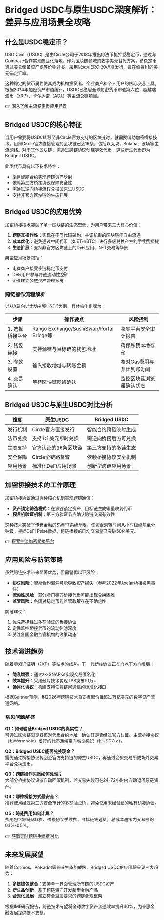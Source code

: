 # Bridged USDC与原生USDC深度解析：差异与应用场景全攻略

## 什么是USDC稳定币？

USD Coin（USDC）是由Circle公司于2018年推出的法币抵押型稳定币，通过与Coinbase合作实现商业化落地。作为区块链领域的数字美元替代方案，该稳定币通过美元储备资产或等价物背书，采用以太坊ERC-20标准发行，旨在维持1:1的美元锚定汇率。

这种稳定的货币属性使其成为机构投资者、企业商户和个人用户的核心交易工具。根据2024年加密资产市值统计，USDC已稳居全球加密货币市值第六位，超越瑞波币（XRP）、卡尔达诺（ADA）等主流公链项目。

👉 [深入了解主流稳定币应用场景](https://bit.ly/okx_welcome)

## Bridged USDC的核心特征

当用户需要将USDC转移至非Circle官方支持的区块链时，就需要借助加密桥接技术。目前Circle官方直接管理的区块链已达16条，包括以太坊、Solana、波场等主流网络。对于其他区块链，需通过跨链协议创建等效代币，这些衍生代币即为Bridged USDC。

此类代币具有以下技术特性：
- 采用智能合约实现跨链资产映射
- 依赖第三方桥接协议保障安全性
- 需通过逆向桥接流程兑换回原生USDC
- 支持非官方区块链的生态扩展

## Bridged USDC的应用优势

加密桥接技术突破了单一区块链的生态壁垒，为用户带来三大核心价值：
1. **跨链互操作性**：实现在不同代码架构、共识机制的区块链间自由流通
2. **成本优化**：避免通过中间代币（如ETH/BTC）进行多级兑换产生的手续费损耗
3. **生态扩展**：支持非官方区块链上的DeFi应用、NFT交易等场景

典型应用场景包括：
- 电商商户接受多链稳定币支付
- DeFi用户参与跨链流动性挖矿
- 企业建立多链资产管理系统

### 跨链操作流程解析

以从X链向以太坊转移USDC为例，具体操作步骤为：

| 步骤 | 操作要点 | 风险控制 |
|------|----------|----------|
| 1. 选择桥接平台 | Rango Exchange/SushiSwap/Portal Bridge等 | 核实平台安全审计报告 |
| 2. 钱包连接 | 支持源链与目标链的钱包地址 | 确保私钥本地存储 |
| 3. 参数设置 | 输入接收地址与转账金额 | 核对Gas费用与预计到账时间 |
| 4. 交易确认 | 等待区块链网络确认 | 监控区块链浏览器确认状态 |

## Bridged USDC与原生USDC对比分析

| 维度          | 原生USDC                | Bridged USDC              |
|---------------|-------------------------|---------------------------|
| 发行机制      | Circle官方直接发行      | 智能合约跨链映射生成      |
| 法币兑换      | 支持1:1美元即时兑换     | 需逆向桥接后方可兑换      |
| 生态支持      | 官方认证的16条区块链    | 第三方支持的多链生态      |
| 安全保障      | Circle全链路监管        | 依赖桥接协议安全机制      |
| 应用场景      | 标准化DeFi应用场景      | 创新型跨链应用场景        |

## 加密桥接技术的工作原理

加密桥接协议通过两种核心机制实现跨链通信：
- **资产锁定铸造模式**：在源链锁定资产，目标链生成等量映射代币
- **预言机验证机制**：第三方验证节点确认跨链交易有效性

这种技术突破了传统金融的SWIFT系统局限，使资金划转时间从小时级缩短至分钟级。根据DeFi Pulse数据，跨链桥接的日均交易量已突破50亿美元。

👉 [探索主流加密桥接平台](https://bit.ly/okx_welcome)

## 应用风险与防范策略

虽然跨链技术带来显著优势，但需警惕以下风险：
- **协议风险**：智能合约漏洞可能导致资产损失（参考2022年Axelar桥接被黑事件）
- **流动性风险**：部分冷门链的桥接代币可能出现兑换困难
- **监管风险**：各国对稳定币的监管政策存在不确定性

防范建议：
1. 优先选择经过多签验证的桥接协议
2. 定期监控桥接代币的流动性池深度
3. 关注各国金融监管机构的政策动态

## 技术演进趋势

随着零知识证明（ZKP）等技术的成熟，下一代桥接协议正在向以下方向发展：
- **隐私增强**：通过zk-SNARKs实现交易匿名化
- **效率提升**：采用分片技术实现TPS突破10万+
- **通用化协议**：构建支持任意链间通信的标准化接口

根据Gartner预测，到2026年跨链技术将支撑起价值超过万亿美元的数字资产流通网络。

### 常见问题解答

**Q1：如何验证Bridged USDC的真实性？**  
可通过区块链浏览器核对代币合约地址，确认其是否经过官方认证。主流桥接协议（如Wormhole）发行的代币通常带有特定标识（如USDC.e）。

**Q2：Bridged USDC能否兑换现金？**  
需先通过桥接协议转回至官方支持链的原生USDC，再通过合规交易所或场外交易平台兑换法币。

**Q3：跨链操作失败如何处理？**  
大部分桥接协议设有自动回滚机制，若交易失败可在24-72小时内自动退回原链资产。

**Q4：哪种桥接方式最安全？**  
推荐使用经过第三方安全审计的多签验证桥，避免使用未经验证的私有桥接协议。

**Q5：跨链费用如何计算？**  
费用包含源链Gas费、桥接协议手续费、目标链铸造费，总成本通常为交易额的0.1%-0.5%。

👉 [获取实时跨链手续费对比](https://bit.ly/okx_welcome)

## 未来发展展望

随着Cosmos、Polkadot等跨链生态的成熟，Bridged USDC的应用将呈现三大趋势：
1. **多链钱包整合**：支持单一界面管理所有链的USDC资产
2. **衍生品创新**：基于跨链资产开发新型金融产品
3. **合规化发展**：建立符合监管要求的跨链合规框架

根据IMF研究报告，跨链技术有望将全球数字资产流通效率提升40%，为普惠金融发展提供技术支撑。